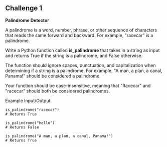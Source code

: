 ## Challenge 1

**Palindrome Detector**

A palindrome is a word, number, phrase, or other sequence of characters that reads the same forward and backward. For example, "racecar" is a palindrome.

Write a Python function called **is_palindrome** that takes in a string as input and returns True if the string is a palindrome, and False otherwise.

The function should ignore spaces, punctuation, and capitalization when determining if a string is a palindrome. For example, "A man, a plan, a canal, Panama!" should be considered a palindrome.

Your function should be case-insensitive, meaning that "Racecar" and "racecar" should both be considered palindromes.

Example Input/Output:
```
is_palindrome("racecar")
# Returns True

is_palindrome("hello")
# Returns False

is_palindrome("A man, a plan, a canal, Panama!")
# Returns True
```

